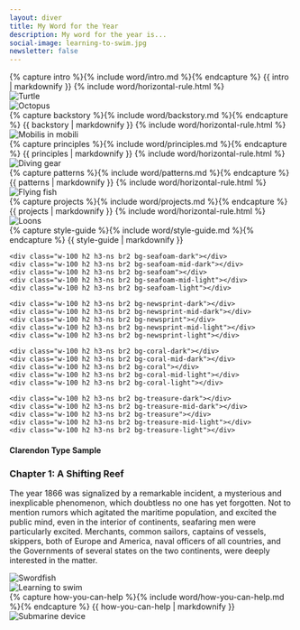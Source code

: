 ```yaml
---
layout: diver
title: My Word for the Year
description: My word for the year is...
social-image: learning-to-swim.jpg
newsletter: false
---
```


<section class="diver-section mw8 center relative">
  <div class="f4 measure signal-dark z-2 relative">
    {% capture intro %}{% include word/intro.md %}{% endcapture %}
    {{ intro | markdownify }}
    {% include word/horizontal-rule.html %}
  </div>
  <img class="diver-illustration-1 absolute w-80-l o-20 multiply z-1" src="/img/turtle.jpg" alt="Turtle">
</section>

<section class="mw8 center relative">
  <img class="diver-illustration-2 absolute-l w-90-l o-20 multiply" src="/img/octopus-1600.jpg" alt="Octopus">
  <div class="measure-wide">
    {% capture backstory %}{% include word/backstory.md %}{% endcapture %}
    {{ backstory | markdownify }}
    {% include word/horizontal-rule.html %}
  </div>
</section>

<section class="mw8 center relative">
  <img class="diver-illustration-6 absolute-l w-50-l o-20 multiply" src="/img/mobilis-in-mobili.jpg" alt="Mobilis in mobili">
  <div class="measure-wide">
    {% capture principles %}{% include word/principles.md %}{% endcapture %}
    {{ principles | markdownify }}
    {% include word/horizontal-rule.html %}
  </div>
  <img class="diver-illustration-3 absolute-l w-50-l o-20 multiply" src="/img/diving-gear-1600.jpg" alt="Diving gear">
</section>

<section class="mw8 center relative">
  <div class="measure-wide">
    {% capture patterns %}{% include word/patterns.md %}{% endcapture %}
    {{ patterns | markdownify }}
    {% include word/horizontal-rule.html %}
  </div>
  <img class="diver-illustration-4 absolute-l w-60-l o-20 multiply" src="/img/flying-fish-1600.jpg" alt="Flying fish">
</section>

<section class="mw8 center relative">
  <div class="measure-wide">
    {% capture projects %}{% include word/projects.md %}{% endcapture %}
    {{ projects | markdownify }}
    {% include word/horizontal-rule.html %}
  </div>
  <img class="diver-illustration-4 absolute-l w-50-l o-20 multiply" src="/img/loon-1600.jpg" alt="Loons">
</section>

<section class="mw8 center relative">
  <div class="measure-wide">
    {% capture style-guide %}{% include word/style-guide.md %}{% endcapture %}
    {{ style-guide | markdownify }}
  </div>
  <div class="grid measure">
    <div class="w-100 h2 h3-ns br2 bg-signal-dark"></div>
    <div class="w-100 h2 h3-ns br2 bg-signal-mid-dark"></div>
    <div class="w-100 h2 h3-ns br2 bg-signal"></div>
    <div class="w-100 h2 h3-ns br2 bg-signal-mid-light"></div>
    <div class="w-100 h2 h3-ns br2 bg-signal-light"></div>

    <div class="w-100 h2 h3-ns br2 bg-seafoam-dark"></div>
    <div class="w-100 h2 h3-ns br2 bg-seafoam-mid-dark"></div>
    <div class="w-100 h2 h3-ns br2 bg-seafoam"></div>
    <div class="w-100 h2 h3-ns br2 bg-seafoam-mid-light"></div>
    <div class="w-100 h2 h3-ns br2 bg-seafoam-light"></div>

    <div class="w-100 h2 h3-ns br2 bg-newsprint-dark"></div>
    <div class="w-100 h2 h3-ns br2 bg-newsprint-mid-dark"></div>
    <div class="w-100 h2 h3-ns br2 bg-newsprint"></div>
    <div class="w-100 h2 h3-ns br2 bg-newsprint-mid-light"></div>
    <div class="w-100 h2 h3-ns br2 bg-newsprint-light"></div>

    <div class="w-100 h2 h3-ns br2 bg-coral-dark"></div>
    <div class="w-100 h2 h3-ns br2 bg-coral-mid-dark"></div>
    <div class="w-100 h2 h3-ns br2 bg-coral"></div>
    <div class="w-100 h2 h3-ns br2 bg-coral-mid-light"></div>
    <div class="w-100 h2 h3-ns br2 bg-coral-light"></div>

    <div class="w-100 h2 h3-ns br2 bg-treasure-dark"></div>
    <div class="w-100 h2 h3-ns br2 bg-treasure-mid-dark"></div>
    <div class="w-100 h2 h3-ns br2 bg-treasure"></div>
    <div class="w-100 h2 h3-ns br2 bg-treasure-mid-light"></div>
    <div class="w-100 h2 h3-ns br2 bg-treasure-light"></div>
  </div>
  <div class="bg-white pa4 br3 mv4 mw6">
    <h4 class="ttu tracked avenir f7 mv0 normal newsprint">Clarendon Type Sample</h4>
    <h3 class="mv0 f3 newsprint-dark">Chapter 1: A Shifting Reef</h3>
    <p class="measure mb0">The year 1866 was signalized by a remarkable incident, a mysterious and inexplicable phenomenon, which doubtless no one has yet forgotten. Not to mention rumors which agitated the maritime population, and excited the public mind, even in the interior of continents, seafaring men were particularly excited. Merchants, common sailors, captains of vessels, skippers, both of Europe and America, naval officers of all countries, and the Governments of several states on the two continents, were deeply interested in the matter.</p>
  </div>
  <img class="diver-illustration-5 absolute-l w-90-l o-20 multiply" src="/img/swordfish-1600.jpg" alt="Swordfish">
</section>

<section class="mw8 center relative">
  <img class="db w-50-l center mt5 multiply o-70" src="/img/learning-to-swim.jpg" alt="Learning to swim">
  <div class="measure-wide center">
    {% capture how-you-can-help %}{% include word/how-you-can-help.md %}{% endcapture %}
    {{ how-you-can-help | markdownify }}
  </div>
  <img class="db w-50-l center mv5 multiply o-70" src="/img/submarine-device.jpg" alt="Submarine device">
</section>
